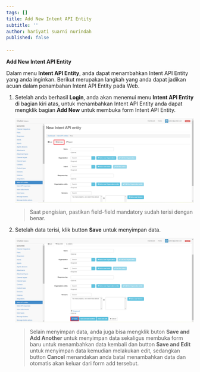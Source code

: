 ```yaml
---
tags: []
title: Add New Intent API Entity
subtitle: ''
author: hariyati suarni nurindah
published: false

---
```

**Add New Intent API Entity**

Dalam menu **Intent API Entity**, anda dapat menambahkan Intent API Entity yang anda inginkan. Berikut merupakan langkah yang anda dapat jadikan acuan dalam penambahan Intent API Entity pada Web.

1. Setelah anda berhasil **Login**, anda akan menemui menu **Intent API Entity** di bagian kiri atas, untuk menambahkan Intent API Entity anda dapat mengklik bagian **Add New** untuk membuka form Intent API Entity.

   ![](/uploads/intent-api-entities5.PNG)

   > Saat pengisian, pastikan field-field mandatory sudah terisi dengan benar.
2. Setelah data terisi, klik button **Save** untuk menyimpan data.

   ![](/uploads/intent-api-entities6.PNG)

   > Selain menyimpan data, anda juga bisa mengklik buton **Save and Add Another** untuk menyimpan data sekaligus membuka form baru untuk menambahkan data kembali dan button **Save and Edit** untuk menyimpan data kemudian melakukan edit, sedangkan button **Cancel** menandakan anda batal menambahkan data dan otomatis akan keluar dari form add tersebut.